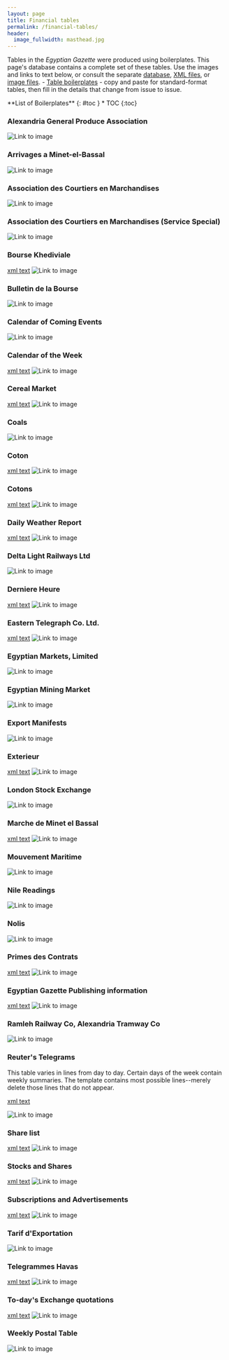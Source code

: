```yaml
---
layout: page
title: Financial tables
permalink: /financial-tables/
header:
  image_fullwidth: masthead.jpg
---
```

Tables in the *Egyptian Gazette* were produced using boilerplates. This page's database contains a complete set of these tables. Use the images and links to text below, or consult the separate [database](https://github.com/dig-eg-gaz/boilerplates/blob/master/boilerplates-db.tsv), [XML files](https://github.com/dig-eg-gaz/boilerplates/tree/master/boilerplates-text), or [image files](https://github.com/dig-eg-gaz/boilerplates/tree/master/boilerplates-images). - [Table boilerplates](https://github.com/dig-eg-gaz/boilerplates) - copy and paste for standard-format tables, then fill in the details that change from issue to issue.

<div class="panel radius" markdown="1">
**List of Boilerplates**
{: #toc }
*  TOC
{:toc}
</div>

### Alexandria General Produce Association
![Link to image](https://github.com/dig-eg-gaz/boilerplates/blob/master/boilerplates-images/alexandria-general-produce-association.png?raw=true)

### Arrivages a Minet-el-Bassal
![Link to image](https://github.com/dig-eg-gaz/boilerplates/blob/master/boilerplates-images/arrivages-minet-el-bassal.png?raw=true)

### Association des Courtiers en Marchandises
![Link to image](https://github.com/dig-eg-gaz/boilerplates/blob/master/boilerplates-images/association-des-courtiers.png?raw=true)

### Association des Courtiers en Marchandises (Service Special)
![Link to image](https://github.com/dig-eg-gaz/boilerplates/blob/master/boilerplates-images/association-courtiers-service-special.png?raw=true)

### Bourse Khediviale
[xml text](https://github.com/dig-eg-gaz/boilerplates/blob/master/boilerplates-text/bourse-khediviale.xml)
![Link to image](https://github.com/dig-eg-gaz/boilerplates/blob/master/boilerplates-images/bourse-khediviale.png?raw=true)

### Bulletin de la Bourse
![Link to image](https://github.com/dig-eg-gaz/boilerplates/blob/master/boilerplates-images/bulletin-de-la-bourse.png?raw=true)

### Calendar of Coming Events
![Link to image](https://github.com/dig-eg-gaz/boilerplates/blob/master/boilerplates-images/calendar-of-coming-events.png?raw=true)

### Calendar of the Week
[xml text](https://github.com/dig-eg-gaz/boilerplates/blob/master/boilerplates-text/calendar-of-the-week.xml)
![Link to image](https://github.com/dig-eg-gaz/boilerplates/blob/master/boilerplates-images/calendar-of-the-week.png?raw=true)

### Cereal Market
[xml text](https://github.com/dig-eg-gaz/boilerplates/blob/master/boilerplates-text/cereal-market.xml)
![Link to image](https://github.com/dig-eg-gaz/boilerplates/blob/master/boilerplates-images/cereal-market.png?raw=true)

### Coals
![Link to image](https://github.com/dig-eg-gaz/boilerplates/blob/master/boilerplates-images/coals.png?raw=true)

### Coton
[xml text](https://github.com/dig-eg-gaz/boilerplates/blob/master/boilerplates-text/coton.xml)
![Link to image](https://github.com/dig-eg-gaz/boilerplates/blob/master/boilerplates-images/coton.png?raw=true)

### Cotons
[xml text](https://github.com/dig-eg-gaz/boilerplates/blob/master/boilerplates-text/cotons.xml)
![Link to image](https://github.com/dig-eg-gaz/boilerplates/blob/master/boilerplates-images/cotons.png?raw=true)

### Daily Weather Report
[xml text](https://github.com/dig-eg-gaz/boilerplates/blob/master/boilerplates-text/daily-weather-report.xml)
![Link to image](https://github.com/dig-eg-gaz/boilerplates/blob/master/boilerplates-images/daily-weather-report.png?raw=true)

### Delta Light Railways Ltd
![Link to image](https://github.com/dig-eg-gaz/boilerplates/blob/master/boilerplates-images/delta-light-railways.png?raw=true)

### Derniere Heure
[xml text](https://github.com/dig-eg-gaz/boilerplates/blob/master/boilerplates-text/derniere-heure.xml)
![Link to image](https://github.com/dig-eg-gaz/boilerplates/blob/master/boilerplates-images/derniere-heure.png?raw=true)

### Eastern Telegraph Co. Ltd.
[xml text](https://github.com/dig-eg-gaz/boilerplates/blob/master/boilerplates-text/eastern-telegraph.xml)
![Link to image](https://github.com/dig-eg-gaz/boilerplates/blob/master/boilerplates-images/eastern-telegraph.png?raw=true)

### Egyptian Markets, Limited
![Link to image](https://github.com/dig-eg-gaz/boilerplates/blob/master/boilerplates-images/egyptian-markets-limited.png?raw=true)

### Egyptian Mining Market
![Link to image](https://github.com/dig-eg-gaz/boilerplates/blob/master/boilerplates-images/egyptian-mining-market.png?raw=true)

### Export Manifests
![Link to image](https://github.com/dig-eg-gaz/boilerplates/blob/master/boilerplates-images/export-manifests.png?raw=true)

### Exterieur
[xml text](https://github.com/dig-eg-gaz/boilerplates/blob/master/boilerplates-text/exterieur.xml)
![Link to image](https://github.com/dig-eg-gaz/boilerplates/blob/master/boilerplates-images/exterieur.png?raw=true)

### London Stock Exchange
![Link to image](https://github.com/dig-eg-gaz/boilerplates/blob/master/boilerplates-images/london-stock-exchange.png?raw=true)

### Marche de Minet el Bassal
[xml text](https://github.com/dig-eg-gaz/boilerplates/blob/master/boilerplates-text/marche-de-minet-el-bassal.xml)
![Link to image](https://github.com/dig-eg-gaz/boilerplates/blob/master/boilerplates-images/marche-de-minet-el-bassal.png?raw=true)

### Mouvement Maritime
![Link to image](https://github.com/dig-eg-gaz/boilerplates/blob/master/boilerplates-images/mouvement-maritime.png?raw=true)

### Nile Readings
![Link to image](https://github.com/dig-eg-gaz/boilerplates/blob/master/boilerplates-images/nile-gauge-readings.png?raw=true)

### Nolis
![Link to image](https://github.com/dig-eg-gaz/boilerplates/blob/master/boilerplates-images/nolis.png?raw=true)

### Primes des Contrats
[xml text](https://github.com/dig-eg-gaz/boilerplates/blob/master/boilerplates-text/primes-des-contrats.xml)
![Link to image](https://github.com/dig-eg-gaz/boilerplates/blob/master/boilerplates-images/primes-des-contrats.png?raw=true)

### Egyptian Gazette Publishing information
[xml text](https://github.com/dig-eg-gaz/boilerplates/blob/master/boilerplates-text/publishing-info.xml)
![Link to image](https://github.com/dig-eg-gaz/boilerplates/blob/master/boilerplates-images/publishing-info.png?raw=true)

### Ramleh Railway Co, Alexandria Tramway Co
![Link to image](https://github.com/dig-eg-gaz/boilerplates/blob/master/boilerplates-images/ramleh-railway-alexandria-tramway.png?raw=true)

### Reuter's Telegrams
This table varies in lines from day to day. Certain days of the week contain weekly summaries. The template contains most possible lines--merely delete those lines that do not appear.

[xml text](https://github.com/dig-eg-gaz/boilerplates/blob/master/boilerplates-text/reuters-telegrams.xml)

![Link to image](https://github.com/dig-eg-gaz/boilerplates/blob/master/boilerplates-images/reuters-telegrams.png?raw=true)

### Share list
[xml text](https://github.com/dig-eg-gaz/boilerplates/blob/master/boilerplates-text/share-list.xml)
![Link to image](https://github.com/dig-eg-gaz/boilerplates/blob/master/boilerplates-images/share-list.png?raw=true)

### Stocks and Shares
[xml text](https://github.com/dig-eg-gaz/boilerplates/blob/master/boilerplates-text/stocks-and-shares.xml)
![Link to image](https://github.com/dig-eg-gaz/boilerplates/blob/master/boilerplates-images/stocks-and-shares.png?raw=true)

### Subscriptions and Advertisements
[xml text](https://github.com/dig-eg-gaz/boilerplates/blob/master/boilerplates-text/subscriptions-advertisements.xml)
![Link to image](https://github.com/dig-eg-gaz/boilerplates/blob/master/boilerplates-images/subscriptions-advertisements.png?raw=true)

### Tarif d'Exportation
![Link to image](https://github.com/dig-eg-gaz/boilerplates/blob/master/boilerplates-images/tarif-dexportation.png?raw=true)

### Telegrammes Havas
[xml text](https://github.com/dig-eg-gaz/boilerplates/blob/master/boilerplates-text/telegramme-havas.xml)
![Link to image](https://github.com/dig-eg-gaz/boilerplates/blob/master/boilerplates-images/telegramme-havas.png?raw=true)

### To-day's Exchange quotations
[xml text](https://github.com/dig-eg-gaz/boilerplates/blob/master/boilerplates-text/to-days-exchange-quotations.xml)
![Link to image](https://github.com/dig-eg-gaz/boilerplates/blob/master/boilerplates-images/to-days-exchange-quotations.png?raw=true)

### Weekly Postal Table
![Link to image](https://github.com/dig-eg-gaz/boilerplates/blob/master/boilerplates-images/weekly-postal-table.png?raw=true)
